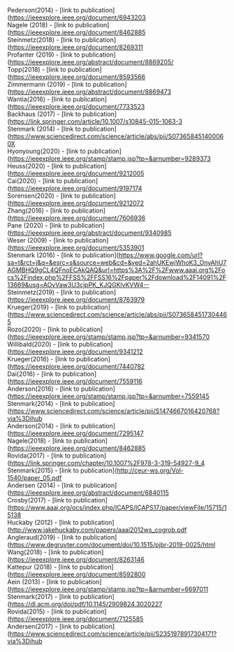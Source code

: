 Pederson(2014) - [link to publication](https://ieeexplore.ieee.org/document/6943203<br />
Nagele (2018) - [link to publication](https://ieeexplore.ieee.org/document/8462885<br />
Steinmetz(2018) - [link to publication](https://ieeexplore.ieee.org/document/8269311<br />
Profanter (2019) - [link to publication](https://ieeexplore.ieee.org/abstract/document/8869205/<br />
Topp(2018) - [link to publication](https://ieeexplore.ieee.org/document/8593566<br />
Zimmermann (2019) - [link to publication](https://ieeexplore.ieee.org/abstract/document/8869473<br />
Wantia(2016) - [link to publication](https://ieeexplore.ieee.org/document/7733523<br />
Backhaus (2017) - [link to publication](https://link.springer.com/article/10.1007/s10845-015-1063-3<br />
Stenmark (2014) - [link to publication](https://www.sciencedirect.com/science/article/abs/pii/S073658451400060X<br />
Hyonyoung(2020) - [link to publication](https://ieeexplore.ieee.org/stamp/stamp.jsp?tp=&arnumber=9289373<br />
Heuss(2020) - [link to publication](https://ieeexplore.ieee.org/document/9212005<br />
Cai(2020) - [link to publication](https://ieeexplore.ieee.org/document/9197174<br />
Sorensen(2020) - [link to publication](https://ieeexplore.ieee.org/document/9212072<br />
Zhang(2016) - [link to publication](https://ieeexplore.ieee.org/document/7606936<br />
Pane (2020) - [link to publication](https://ieeexplore.ieee.org/abstract/document/9340985<br />
Weser (2009) - [link to publication](https://ieeexplore.ieee.org/document/5353901<br />
Stenmark (2016) - [link to publication](https://www.google.com/url?sa=t&rct=j&q=&esrc=s&source=web&cd=&ved=2ahUKEwjWhoK3_OnyAhU7AGMBHQ9gCL4QFnoECAkQAQ&url=https%3A%2F%2Fwww.aaai.org%2Focs%2Findex.php%2FFSS%2FFSS16%2Fpaper%2Fdownload%2F14091%2F13669&usg=AOvVaw3U3cjpPK_KJQGKlvKVW4--<br />
Steinmetz(2019) - [link to publication](https://ieeexplore.ieee.org/document/8763979<br />
Krueger(2019) - [link to publication](https://www.sciencedirect.com/science/article/abs/pii/S0736584517304465<br />
Rozo(2020) - [link to publication](https://ieeexplore.ieee.org/stamp/stamp.jsp?tp=&arnumber=9341570<br />
Willibald(2020) - [link to publication](https://ieeexplore.ieee.org/document/9341212<br />
Krueger(2016) - [link to publication](https://ieeexplore.ieee.org/document/7440782<br />
Dai(2016) - [link to publication](https://ieeexplore.ieee.org/document/7559116<br />
Anderson(2016) - [link to publication](https://ieeexplore.ieee.org/stamp/stamp.jsp?tp=&arnumber=7559145<br />
Stenmark(2014) - [link to publication](https://www.sciencedirect.com/science/article/pii/S1474667016420768?via%3Dihub<br />
Anderson(2014) - [link to publication](https://ieeexplore.ieee.org/document/7295147<br />
Nagele(2018) - [link to publication](https://ieeexplore.ieee.org/document/8462885<br />
Rovida(2017) - [link to publication](https://link.springer.com/chapter/10.1007%2F978-3-319-54927-9_4<br />
Stenmark(2015) - [link to publication](http://ceur-ws.org/Vol-1540/paper_05.pdf<br />
Andersen (2014) - [link to publication](https://ieeexplore.ieee.org/abstract/document/6840115<br />
Crosby(2017) - [link to publication](https://www.aaai.org/ocs/index.php/ICAPS/ICAPS17/paper/viewFile/15715/15138<br />
Huckaby (2012) - [link to publication](http://www.jakehuckaby.com/papers/aaai2012ws_cogrob.pdf<br />
Angleraud(2019) - [link to publication](https://www.degruyter.com/document/doi/10.1515/pjbr-2019-0025/html<br />
Wang(2018) - [link to publication](https://ieeexplore.ieee.org/document/8263146<br />
Kattepur (2018) - [link to publication](https://ieeexplore.ieee.org/document/8592800 <br />
Aein (2013) - [link to publication](https://ieeexplore.ieee.org/stamp/stamp.jsp?tp=&arnumber=6697011<br />
Stenmark(2017) - [link to publication](https://dl.acm.org/doi/pdf/10.1145/2909824.3020227<br />
Rovida(2015) - [link to publication](https://ieeexplore.ieee.org/document/7125585<br />
Andersen(2017) - [link to publication](https://www.sciencedirect.com/science/article/pii/S2351978917304171?via%3Dihub<br />
